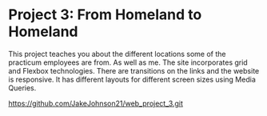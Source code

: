 # Project 3: From Homeland to Homeland

This project teaches you about the different locations some of the practicum employees are from. As well as me. The site incorporates grid and Flexbox technologies. There are transitions on the links and the website is responsive. It has different layouts for different screen sizes using Media Queries. 


https://github.com/JakeJohnson21/web_project_3.git
